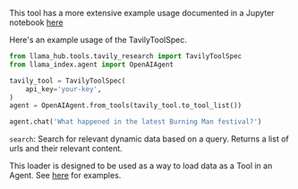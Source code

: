 This tool has a more extensive example usage documented in a Jupyter notebook [here](https://github.com/emptycrown/llama-hub/tree/main/llama_hub/tools/notebooks/tavily.ipynb)

Here's an example usage of the TavilyToolSpec.

```python
from llama_hub.tools.tavily_research import TavilyToolSpec
from llama_index.agent import OpenAIAgent

tavily_tool = TavilyToolSpec(
    api_key='your-key',
)
agent = OpenAIAgent.from_tools(tavily_tool.to_tool_list())

agent.chat('What happened in the latest Burning Man festival?')
```

`search`: Search for relevant dynamic data based on a query. Returns a list of urls and their relevant content.


This loader is designed to be used as a way to load data as a Tool in an Agent. See [here](https://github.com/emptycrown/llama-hub/tree/main) for examples.